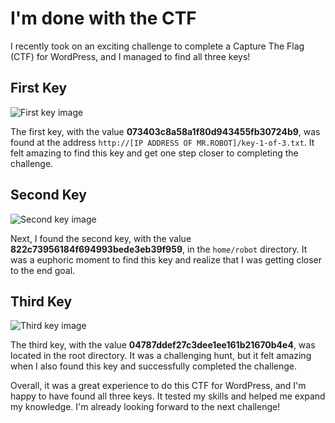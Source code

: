 # I'm done with the CTF

I recently took on an exciting challenge to complete a Capture The Flag (CTF) for WordPress, and I managed to find all three keys!

## First Key

![First key image](/Webster/media/blogs/ctf/8hKuBbzL.jpg)

The first key, with the value **073403c8a58a1f80d943455fb30724b9**, was found at the address `http://[IP ADDRESS OF MR.ROBOT]/key-1-of-3.txt`. It felt amazing to find this key and get one step closer to completing the challenge.

## Second Key

![Second key image](/Webster/media/blogs/ctf/QKNmVAwi.jpg)

Next, I found the second key, with the value **822c73956184f694993bede3eb39f959**, in the `home/robot` directory. It was a euphoric moment to find this key and realize that I was getting closer to the end goal.

## Third Key

![Third key image](/Webster/media/blogs/ctf/p8UpweNt.jpg)

The third key, with the value **04787ddef27c3dee1ee161b21670b4e4**, was located in the root directory. It was a challenging hunt, but it felt amazing when I also found this key and successfully completed the challenge.


Overall, it was a great experience to do this CTF for WordPress, and I'm happy to have found all three keys. It tested my skills and helped me expand my knowledge. I'm already looking forward to the next challenge!